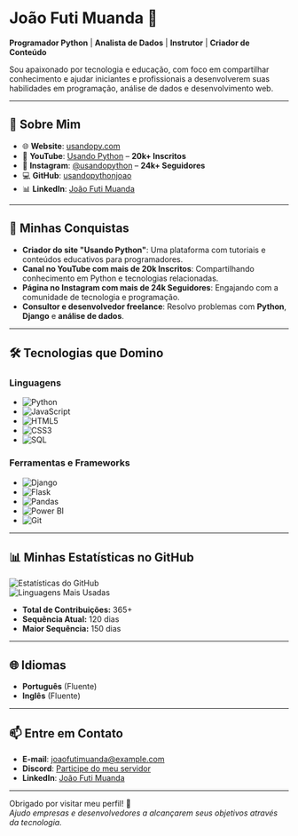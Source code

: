 # João Futi Muanda 👋

**Programador Python** | **Analista de Dados** | **Instrutor** | **Criador de Conteúdo**

Sou apaixonado por tecnologia e educação, com foco em compartilhar conhecimento e ajudar iniciantes e profissionais a desenvolverem suas habilidades em programação, análise de dados e desenvolvimento web.

---

## 💼 Sobre Mim

- 🌐 **Website**: [usandopy.com](https://www.usandopy.com)  
- 🎥 **YouTube**: [Usando Python](https://www.youtube.com/@usandopython) – **20k+ Inscritos**  
- 📸 **Instagram**: [@usandopython](https://www.instagram.com/usandopython/) – **24k+ Seguidores**  
- 💻 **GitHub**: [usandopythonjoao](https://github.com/usandopythonjoao)  
- 📊 **LinkedIn**: [João Futi Muanda](https://www.linkedin.com/in/joao-futi-muanda-16b980175/)  

---

## 🌟 Minhas Conquistas

- **Criador do site "Usando Python"**: Uma plataforma com tutoriais e conteúdos educativos para programadores.  
- **Canal no YouTube com mais de 20k Inscritos**: Compartilhando conhecimento em Python e tecnologias relacionadas.  
- **Página no Instagram com mais de 24k Seguidores**: Engajando com a comunidade de tecnologia e programação.  
- **Consultor e desenvolvedor freelance**: Resolvo problemas com **Python**, **Django** e **análise de dados**.  

---

## 🛠️ Tecnologias que Domino

### Linguagens
- ![Python](https://img.shields.io/badge/Python-3776AB?style=flat-square&logo=python&logoColor=white)
- ![JavaScript](https://img.shields.io/badge/JavaScript-F7DF1E?style=flat-square&logo=javascript&logoColor=black)
- ![HTML5](https://img.shields.io/badge/HTML5-E34F26?style=flat-square&logo=html5&logoColor=white)
- ![CSS3](https://img.shields.io/badge/CSS3-1572B6?style=flat-square&logo=css3&logoColor=white)
- ![SQL](https://img.shields.io/badge/SQL-003B57?style=flat-square&logo=postgresql&logoColor=white)

### Ferramentas e Frameworks
- ![Django](https://img.shields.io/badge/Django-092E20?style=flat-square&logo=django&logoColor=white)
- ![Flask](https://img.shields.io/badge/Flask-000000?style=flat-square&logo=flask&logoColor=white)
- ![Pandas](https://img.shields.io/badge/Pandas-150458?style=flat-square&logo=pandas&logoColor=white)
- ![Power BI](https://img.shields.io/badge/Power%20BI-F2C811?style=flat-square&logo=powerbi&logoColor=white)
- ![Git](https://img.shields.io/badge/Git-F05032?style=flat-square&logo=git&logoColor=white)

---

## 📊 Minhas Estatísticas no GitHub

![Estatísticas do GitHub](https://github-readme-stats.vercel.app/api?username=usandopythonjoao&show_icons=true&theme=radical)  
![Linguagens Mais Usadas](https://github-readme-stats.vercel.app/api/top-langs/?username=usandopythonjoao&layout=compact&theme=radical)

- **Total de Contribuições:** 365+  
- **Sequência Atual:** 120 dias  
- **Maior Sequência:** 150 dias  

---

## 🌐 Idiomas
- **Português** (Fluente)  
- **Inglês** (Fluente)  

---

## 📫 Entre em Contato
- **E-mail**: [joaofutimuanda@example.com](mailto:joaofutimuanda@example.com)  
- **Discord**: [Participe do meu servidor](https://discord.gg/9WGzkZW5)  
- **LinkedIn**: [João Futi Muanda](https://www.linkedin.com/in/joao-futi-muanda-16b980175/)  

---

Obrigado por visitar meu perfil! 🚀  
_Ajudo empresas e desenvolvedores a alcançarem seus objetivos através da tecnologia._
